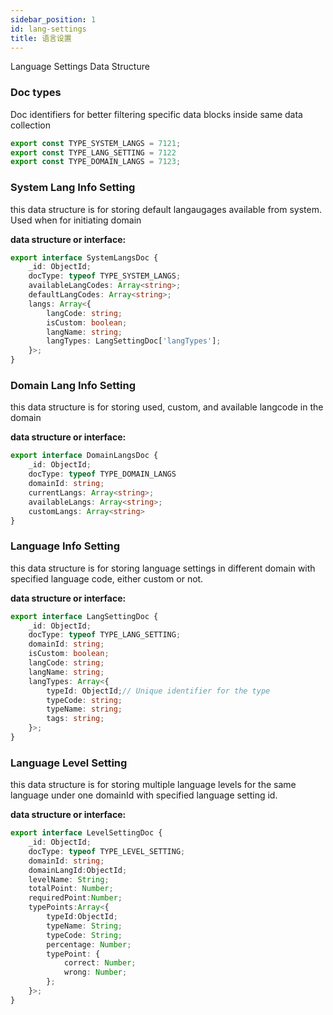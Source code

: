 ```yaml
---
sidebar_position: 1
id: lang-settings
title: 语言设置
---
```


Language Settings Data Structure

### **Doc types**
Doc identifiers for better filtering specific data blocks inside same data collection
```typescript
export const TYPE_SYSTEM_LANGS = 7121;
export const TYPE_LANG_SETTING = 7122
export const TYPE_DOMAIN_LANGS = 7123;
```



### **System Lang Info Setting**
this data structure is for storing default langaugages available from system. 
Used when for initiating domain

**data structure or interface:**
```typescript
export interface SystemLangsDoc {
    _id: ObjectId;
    docType: typeof TYPE_SYSTEM_LANGS;
    availableLangCodes: Array<string>;
    defaultLangCodes: Array<string>;
    langs: Array<{
        langCode: string;
        isCustom: boolean;
        langName: string;
        langTypes: LangSettingDoc['langTypes'];
    }>;
}

```


### **Domain Lang Info Setting**
this data structure is for storing used, custom, and available langcode in the domain

**data structure or interface:**
```typescript
export interface DomainLangsDoc {
    _id: ObjectId;
    docType: typeof TYPE_DOMAIN_LANGS
    domainId: string;
    currentLangs: Array<string>;
    availableLangs: Array<string>;
    customLangs: Array<string>
}
```


### **Language Info Setting**
this data structure is for storing language settings in different domain with specified language code, either custom or not.

**data structure or interface:**
```typescript 
export interface LangSettingDoc {
    _id: ObjectId;
    docType: typeof TYPE_LANG_SETTING;
    domainId: string;
    isCustom: boolean;
    langCode: string;
    langName: string;
    langTypes: Array<{
        typeId: ObjectId;// Unique identifier for the type
        typeCode: string;
        typeName: string;
        tags: string;
    }>;
}
```

### **Language Level Setting** 
this data structure is for storing multiple language levels for the same language under one domainId with specified language setting id.

**data structure or interface:**
```typescript
export interface LevelSettingDoc {
    _id: ObjectId;
    docType: typeof TYPE_LEVEL_SETTING;
    domainId: string;
    domainLangId:ObjectId;
    levelName: String;
    totalPoint: Number;
    requiredPoint:Number;
    typePoints:Array<{
        typeId:ObjectId;
        typeName: String;
        typeCode: String;
        percentage: Number;
        typePoint: {
            correct: Number;
            wrong: Number;
        };
    }>;
}
```